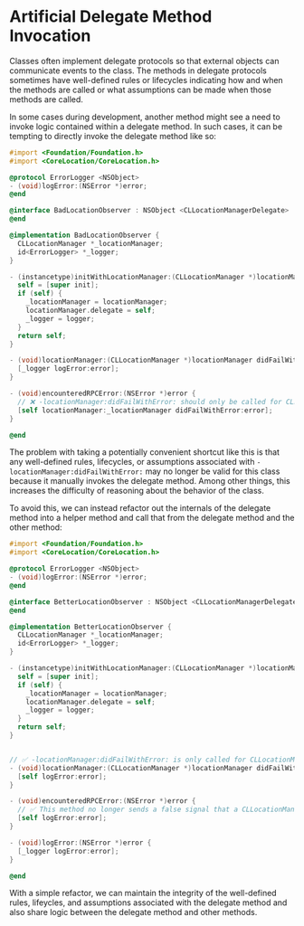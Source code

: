 # Artificial Delegate Method Invocation

Classes often implement delegate protocols so that external objects can
communicate events to the class. The methods in delegate protocols sometimes
have well-defined rules or lifecycles indicating how and when the methods
are called or what assumptions can be made when those methods are called.

In some cases during development, another method might see a need to
invoke logic contained within a delegate method. In such cases, it can be
tempting to directly invoke the delegate method like so:
```Objective-C
#import <Foundation/Foundation.h>
#import <CoreLocation/CoreLocation.h>

@protocol ErrorLogger <NSObject>
- (void)logError:(NSError *)error;
@end

@interface BadLocationObserver : NSObject <CLLocationManagerDelegate>
@end

@implementation BadLocationObserver {
  CLLocationManager *_locationManager;
  id<ErrorLogger> *_logger;
}

- (instancetype)initWithLocationManager:(CLLocationManager *)locationManager logger:(id<ErrorLogger>)logger {
  self = [super init];
  if (self) {
    _locationManager = locationManager;
    locationManager.delegate = self;
    _logger = logger;
  }
  return self;
}

- (void)locationManager:(CLLocationManager *)locationManager didFailWithError:(NSError *)error {
  [_logger logError:error];
}

- (void)encounteredRPCError:(NSError *)error {
  // ❌ -locationManager:didFailWithError: should only be called for CLLocationManager failures. 
  [self locationManager:_locationManager didFailWithError:error];
}

@end
```

The problem with taking a potentially convenient shortcut like this is that
any well-defined rules, lifecycles, or assumptions associated with
`-locationManager:didFailWithError:` may no longer be valid for this class
because it manually invokes the delegate method. Among other things, this
increases the difficulty of reasoning about the behavior of the class.

To avoid this, we can instead refactor out the internals of the delegate method
into a helper method and call that from the delegate method and the other method:
```Objective-C
#import <Foundation/Foundation.h>
#import <CoreLocation/CoreLocation.h>

@protocol ErrorLogger <NSObject>
- (void)logError:(NSError *)error;
@end

@interface BetterLocationObserver : NSObject <CLLocationManagerDelegate>
@end

@implementation BetterLocationObserver {
  CLLocationManager *_locationManager;
  id<ErrorLogger> *_logger;
}

- (instancetype)initWithLocationManager:(CLLocationManager *)locationManager logger:(id<ErrorLogger>)logger {
  self = [super init];
  if (self) {
    _locationManager = locationManager;
    locationManager.delegate = self;
    _logger = logger;
  }
  return self;
}


// ✅ -locationManager:didFailWithError: is only called for CLLocationManager failures.
- (void)locationManager:(CLLocationManager *)locationManager didFailWithError:(NSError *)error {
  [self logError:error];
}

- (void)encounteredRPCError:(NSError *)error {
  // ✅ This method no longer sends a false signal that a CLLocationManager failure occurred.
  [self logError:error];
}

- (void)logError:(NSError *)error {
  [_logger logError:error];
}

@end
```

With a simple refactor, we can maintain the integrity of the well-defined
rules, lifeycles, and assumptions associated with the delegate method and
also share logic between the delegate method and other methods.
